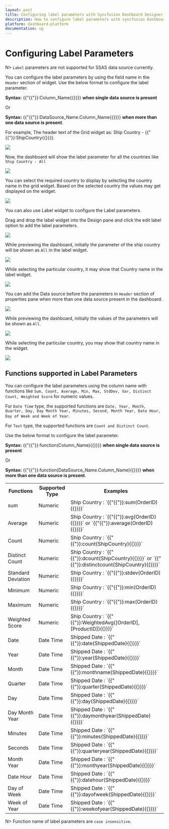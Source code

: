 ```yaml
---
layout: post
title: Configuring label parameters with Syncfusion Dashboard Designer
description: How to configure label parameters with syncfusion Dashboard Designer
platform: dashboard-platform
documentation: ug
---
```


# Configuring Label Parameters

N> `Label` parameters are not supported for SSAS data source currently.

You can configure the label parameters by using the field name in the `Header` section of widget. Use the below format to configure the label parameter. 

**Syntax:** {{"{{"}}:Column_Name{{}}}} **when single data source is present** 

Or

**Syntax:** {{"{{"}}:DataSource_Name.Column_Name{{}}}} **when more than one data source is present**.

For example, The header text of the Grid widget as: Ship Country - {{"{{"}}:ShipCountry{{}}}}.

![](images/configuringlabelparameters_header.png)

Now, the dashboard will show the label parameter for all the countries like `Ship Country - All`

![](images/configuringlabelparameters_allparameters.png)

You can select the required country to display by selecting the country name in the grid widget. Based on the selected country the values may get displayed on the widget.

![](images/configuringlabelparameters_particularname.png)

You can also use Label widget to configure the Label parameters.

Drag and drop the label widget into the Design pane and click the edit label option to add the label parameters.

![](images/configuringlabelparameters_editlabel.png)

While previewing the dashboard, initially the parameter of the ship country will be shown as `All` in the label widget.

![](images/configuringlabelparameters_labelall.png)

While selecting the particular country, it may show that Country name in the label widget.

![](images/configuringlabelparameters_labelinspecifieddata.png)

You can add the Data source before the parameters in `Header` section of properties pane when more than one data source present in the dashboard.

![](images/configuringlabelparameters_usingdatasource.png)

While previewing the dashboard, initially the values of the parameters will be shown as `All`. 

![](images/configuringlabelparameters_result.png)

While selecting the particular country, you may show that country name in the widget.

![](images/configuringlabelparameters_specifieddata.png)

## Functions supported in Label Parameters

You can configure the label parameters using the column name with functions like `Sum, Count, Average, Min, Max, StdDev, Var, Distinct Count, Weighted Score` for numeric values.

For `Date Time` type, the supported functions are `Date, Year, Month, Quarter, Day, Day Month Year, Minutes, Second, Month Year, Date Hour, Day of Week and Week of Year`.

For `Text` type, the supported functions are `Count and Distinct Count`.

Use the below format to configure the label parameter. 

**Syntax:** {{"{{"}}:function(Column_Name){{}}}} **when single data source is present** 

Or

**Syntax:** {{"{{"}}:function(DataSource_Name.Column_Name){{}}}} **when more than one data source is present**.

<table>
<tr>
<th>Functions</th>
<th>Supported Type</th>
<th>Examples</th>
</tr>
<tr>
<td>sum</td>
<td>Numeric</td>
<td>Ship Country : `{{"{{"}}:sum(OrderID){{}}}}`</td>
</tr>
<tr>
<td>Average</td>
<td>Numeric</td>
<td>Ship Country : `{{"{{"}}:avg(OrderID){{}}}}` or `{{"{{"}}:average(OrderID){{}}}}`</td>
</tr>
<tr>
<td>Count</td>
<td>Numeric</td>
<td>Ship Country : `{{"{{"}}:count(ShipCountry){{}}}}`</td>
</tr>
<tr>
<td>Distinct Count</td>
<td>Numeric</td>
<td>Ship Country : `{{"{{"}}:dcount(ShipCountry){{}}}}` or `{{"{{"}}:distinctcount(ShipCountry){{}}}}`</td>
</tr>
<tr>
<td>Standard Deviation</td>
<td>Numeric</td>
<td>Ship Country : `{{"{{"}}:stdev(OrderID){{}}}}`</td>
</tr>
<tr>
<td>Minimum</td>
<td>Numeric</td>
<td>Ship Country : `{{"{{"}}:min(OrderID){{}}}}`</td>
</tr>
<tr>
<td>Maximum</td>
<td>Numeric</td>
<td>Ship Country : `{{"{{"}}:max(OrderID){{}}}}`</td>
</tr>
<tr>
<td>Weighted Score</td>
<td>Numeric</td>
<td>Ship Country : `{{"{{"}}:WeightedAvg([OrderID],[ProductID]){{}}}}`</td>
</tr>
<tr>
<td>Date</td>
<td>Date Time</td>
<td>Shipped Date : `{{"{{"}}:date(ShippedDate){{}}}}`</td>
</tr>
<tr>
<td>Year</td>
<td>Date Time</td>
<td>Shipped Date : `{{"{{"}}:year(ShippedDate){{}}}}`</td>
</tr>
<tr>
<td>Month</td>
<td>Date Time</td>
<td>Shipped Date : `{{"{{"}}:monthname(ShippedDate){{}}}}`</td>
</tr>
<tr>
<td>Quarter</td>
<td>Date Time</td>
<td>Shipped Date : `{{"{{"}}:quarter(ShippedDate){{}}}}`</td>
</tr>
<tr>
<td>Day</td>
<td>Date Time</td>
<td>Shipped Date : `{{"{{"}}:day(ShippedDate){{}}}}`</td>
</tr>
<tr>
<td>Day Month Year</td>
<td>Date Time</td>
<td>Shipped Date : `{{"{{"}}:daymonthyear(ShippedDate){{}}}}`</td>
</tr>
<tr>
<td>Minutes</td>
<td>Date Time</td>
<td>Shipped Date : `{{"{{"}}:minutes(ShippedDate){{}}}}`</td>
</tr>
<tr>
<td>Seconds</td>
<td>Date Time</td>
<td>Shipped Date : `{{"{{"}}:quarteryear(ShippedDate){{}}}}`</td>
</tr>
<tr>
<td>Month Year</td>
<td>Date Time</td>
<td>Shipped Date : `{{"{{"}}:monthyear(ShippedDate){{}}}}`</td>
</tr>
<tr>
<td>Date Hour</td>
<td>Date Time</td>
<td>Shipped Date : `{{"{{"}}:datehour(ShippedDate){{}}}}`</td>
</tr>
<tr>
<td>Day of Week</td>
<td>Date Time</td>
<td>Shipped Date : `{{"{{"}}:dayofweek(ShippedDate){{}}}}`</td>
</tr>
<tr>
<td>Week of Year</td>
<td>Date Time</td>
<td>Shipped Date : `{{"{{"}}:weekofyear(ShippedDate){{}}}}`</td>
</tr>
</table>

N> Function name of label parameters are `case insensitive`.